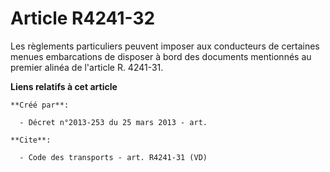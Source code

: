 # Article R4241-32

Les règlements particuliers peuvent imposer aux conducteurs de certaines menues embarcations de disposer à bord des documents
mentionnés au premier alinéa de l'article R. 4241-31.

**Liens relatifs à cet article**

	**Créé par**:

	  - Décret n°2013-253 du 25 mars 2013 - art.

	**Cite**:

	  - Code des transports - art. R4241-31 (VD)
